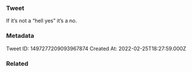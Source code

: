 ### Tweet
If it’s not a “hell yes” it’s a no.

### Metadata
Tweet ID: 1497277209093967874
Created At: 2022-02-25T18:27:59.000Z

### Related

